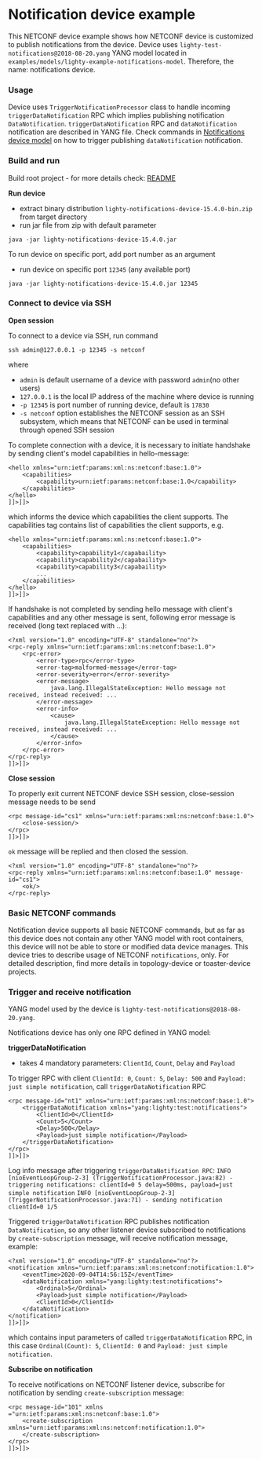 # Notification device example
This NETCONF device example shows how NETCONF device is customized to publish notifications from the device. Device uses `lighty-test-notifications@2018-08-20.yang` YANG model located in `examples/models/lighty-example-notifications-model`. Therefore, the name: notifications device.

### Usage
Device uses `TriggerNotificationProcessor` class to handle incoming `triggerDataNotification` RPC which implies publishing notification `DataNotification`.
`triggerDataNotification` RPC and `dataNotification` notification are described in YANG file.
Check commands in [Notifications device model](#notifications-device-model) on how to trigger publishing `dataNotification` notification.

### Build and run
Build root project - for more details check: [README](../../../README.md)

**Run device**
* extract binary distribution `lighty-notifications-device-15.4.0-bin.zip`
from target directory
* run jar file from zip with default parameter
```
java -jar lighty-notifications-device-15.4.0.jar
```
To run device on specific port, add port number as an argument
* run device on specific port `12345` (any available port)
```
java -jar lighty-notifications-device-15.4.0.jar 12345
```

### Connect to device via SSH
**Open session**

To connect to a device via SSH, run command

```
ssh admin@127.0.0.1 -p 12345 -s netconf
```

where
- `admin` is default username of a device with password `admin`(no other users)
- `127.0.0.1` is the local IP address of the machine where device is running
- `-p 12345` is port number of running device, default is `17830`
- `-s netconf` option establishes the NETCONF session as an SSH subsystem,
which means that NETCONF can be used in terminal through opened SSH session

To complete connection with a device, it is necessary to initiate handshake by
sending client's model capabilities in hello-message:

```
<hello xmlns="urn:ietf:params:xml:ns:netconf:base:1.0">
    <capabilities>
        <capability>urn:ietf:params:netconf:base:1.0</capability>
    </capabilities>
</hello>
]]>]]>
```
which informs the device which capabilities the client supports.
The capabilities tag contains list of capabilities the client supports, e.g.
```
<hello xmlns="urn:ietf:params:xml:ns:netconf:base:1.0">
    <capabilities>
        <capability>capability1</capabaility>
        <capability>capability2</capabaility>
        <capability>capability3</capabaility>
        ...
    </capabilities>
</hello>
]]>]]>
```

If handshake is not completed by sending hello message with client's capabilities
and any other message is sent, following error message is received (long text replaced with ...):
```
<?xml version="1.0" encoding="UTF-8" standalone="no"?>
<rpc-reply xmlns="urn:ietf:params:xml:ns:netconf:base:1.0">
    <rpc-error>
        <error-type>rpc</error-type>
        <error-tag>malformed-message</error-tag>
        <error-severity>error</error-severity>
        <error-message>
            java.lang.IllegalStateException: Hello message not received, instead received: ...
        </error-message>
        <error-info>
            <cause>
                java.lang.IllegalStateException: Hello message not received, instead received: ...
            </cause>
        </error-info>
    </rpc-error>
</rpc-reply>
]]>]]>
```

**Close session**

To properly exit current NETCONF device SSH session, close-session message
needs to be send
```
<rpc message-id="cs1" xmlns="urn:ietf:params:xml:ns:netconf:base:1.0">
    <close-session/>
</rpc>
]]>]]>
```
`ok` message will be replied and then closed the session.
```
<?xml version="1.0" encoding="UTF-8" standalone="no"?>
<rpc-reply xmlns="urn:ietf:params:xml:ns:netconf:base:1.0" message-id="cs1">
    <ok/>
</rpc-reply>
```

### Basic NETCONF commands

Notification device supports all basic NETCONF commands,
but as far as this device does not contain any other YANG model with root containers,
this device will not be able to store or modified data device manages.
This device tries to describe usage of NETCONF `notifications`, only.
For detailed description, find more details in topology-device or toaster-device projects.

### Trigger and receive notification
YANG model used by the device is `lighty-test-notifications@2018-08-20.yang`.

Notifications device has only one RPC defined in YANG model:

**triggerDataNotification**

- takes 4 mandatory parameters: `ClientId`, `Count`, `Delay` and `Payload`

To trigger RPC with
client `ClientId: 0`, `Count: 5`, `Delay: 500` and `Payload: just simple notification`,
call `triggerDataNotification` RPC

```
<rpc message-id="nt1" xmlns="urn:ietf:params:xml:ns:netconf:base:1.0">
    <triggerDataNotification xmlns="yang:lighty:test:notifications">
        <ClientId>0</ClientId>
        <Count>5</Count>
        <Delay>500</Delay>
        <Payload>just simple notification</Payload>
    </triggerDataNotification>
</rpc>
]]>]]>
```

Log info message after triggering `triggerDataNotification RPC`:
`INFO [nioEventLoopGroup-2-3] (TriggerNotificationProcessor.java:82) - triggering notifications: clientId=0 5 delay=500ms, payload=just simple notification`
`INFO [nioEventLoopGroup-2-3] (TriggerNotificationProcessor.java:71) - sending notification clientId=0 1/5`

Triggered `triggerDataNotification` RPC publishes notification `DataNotification`,
so any other listener device subscribed to notifications by `create-subscription` message,
will receive notification message, example:
```
<?xml version="1.0" encoding="UTF-8" standalone="no"?>
<notification xmlns="urn:ietf:params:xml:ns:netconf:notification:1.0">
    <eventTime>2020-09-04T14:56:15Z</eventTime>
    <dataNotification xmlns="yang:lighty:test:notifications">
        <Ordinal>5</Ordinal>
        <Payload>just simple notification</Payload>
        <ClientId>0</ClientId>
    </dataNotification>
</notification>
]]>]]>
```

which contains input parameters of called `triggerDataNotification` RPC,
in this case `Ordinal(Count): 5`, `ClientId: 0` and `Payload: just simple notification`.

**Subscribe on notification**

To receive notifications on NETCONF listener device, subscribe
for notification by sending `create-subscription` message:

```
<rpc message-id="101" xmlns ="urn:ietf:params:xml:ns:netconf:base:1.0">
    <create-subscription xmlns="urn:ietf:params:xml:ns:netconf:notification:1.0">
    </create-subscription>
</rpc>
]]>]]>
```
